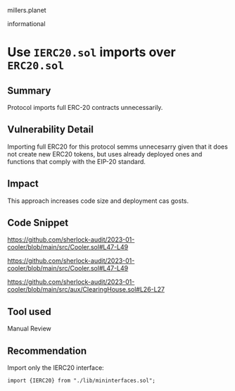 millers.planet

informational

# Use `IERC20.sol` imports over `ERC20.sol`

## Summary

Protocol imports full ERC-20 contracts unnecessarily.

## Vulnerability Detail

Importing full ERC20 for this protocol semms unnecesarry given that it does not create new ERC20 tokens, but uses already deployed ones and functions that comply with the EIP-20 standard. 

## Impact

This approach increases code size and deployment cas gosts.

## Code Snippet

https://github.com/sherlock-audit/2023-01-cooler/blob/main/src/Cooler.sol#L47-L49

https://github.com/sherlock-audit/2023-01-cooler/blob/main/src/Cooler.sol#L47-L49

https://github.com/sherlock-audit/2023-01-cooler/blob/main/src/aux/ClearingHouse.sol#L26-L27

## Tool used

Manual Review

## Recommendation

Import only the IERC20 interface:
```solidity
import {IERC20} from "./lib/mininterfaces.sol";
```